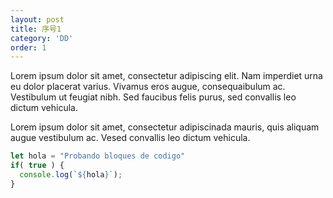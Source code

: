 ```yaml
---
layout: post
title: 序号1
category: 'DD'
order: 1
---
```


Lorem ipsum dolor sit amet, consectetur adipiscing elit. Nam imperdiet urna eu dolor placerat varius. Vivamus eros augue, consequaibulum ac. Vestibulum ut feugiat nibh. Sed faucibus felis purus, sed convallis leo dictum vehicula.

Lorem ipsum dolor sit amet, consectetur adipiscinada mauris, quis aliquam augue vestibulum ac. Vesed convallis leo dictum vehicula.

```javascript
let hola = "Probando bloques de codigo"
if( true ) {
  console.log(`${hola}`);
}
```
